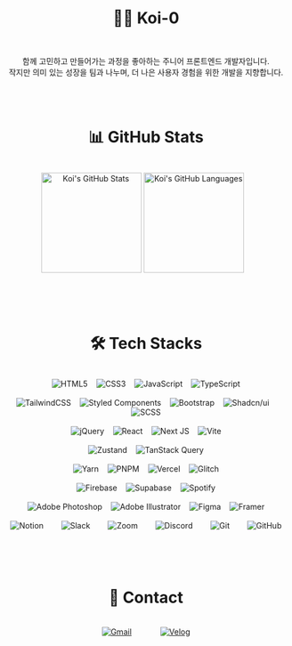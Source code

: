 <h1 align="center">🧑‍💻 Koi-0</h1>

<br/>

<p align="center">
  함께 고민하고 만들어가는 과정을 좋아하는 주니어 프론트엔드 개발자입니다.<br/>
  작지만 의미 있는 성장을 팀과 나누며, 더 나은 사용자 경험을 위한 개발을 지향합니다.
</p>

<br/><br/>

<h1 align="center">📊 GitHub Stats</h1>

<br/>

<div align="center">
  <img src="https://github-readme-stats.vercel.app/api?username=Koi-0&theme=chartreuse-dark&show_icons=true" alt="Koi's GitHub Stats" height="180px"/>
  <img src="https://github-readme-stats.vercel.app/api/top-langs/?username=Koi-0&langs_count=6&layout=compact&theme=chartreuse-dark&show_icons=true" alt="Koi's GitHub Languages" height="180px"/>&nbsp;&nbsp;&nbsp;
</div>

<br/><br/><br/>

<h1 align="center">🛠️ Tech Stacks</h1>

<br/>

<!-- Frontend 기본 기술 -->
<div align="center">
  <img src="https://img.shields.io/badge/html5-%23E34F26.svg?style=for-the-badge&logo=html5&logoColor=white" alt="HTML5">&nbsp;&nbsp;&nbsp;
  <img src="https://img.shields.io/badge/css3-%231572B6.svg?style=for-the-badge&logo=css3&logoColor=white" alt="CSS3">&nbsp;&nbsp;&nbsp;
  <img src="https://img.shields.io/badge/javascript-%23323330.svg?style=for-the-badge&logo=javascript&logoColor=%23F7DF1E" alt="JavaScript">&nbsp;&nbsp;&nbsp;
  <img src="https://img.shields.io/badge/typescript-%23007ACC.svg?style=for-the-badge&logo=typescript&logoColor=white" alt="TypeScript">
</div>

<br/>

<!-- CSS 프레임워크 및 스타일링 -->
<div align="center">
  <img src="https://img.shields.io/badge/tailwindcss-%2338B2AC.svg?style=for-the-badge&logo=tailwind-css&logoColor=white" alt="TailwindCSS">&nbsp;&nbsp;&nbsp;
  <img src="https://img.shields.io/badge/styled--components-DB7093?style=for-the-badge&logo=styled-components&logoColor=white" alt="Styled Components">&nbsp;&nbsp;&nbsp;
  <img src="https://img.shields.io/badge/bootstrap-%238511FA.svg?style=for-the-badge&logo=bootstrap&logoColor=white" alt="Bootstrap">&nbsp;&nbsp;&nbsp;
  <img src="https://img.shields.io/badge/Shadcn/ui-000000?style=for-the-badge&logo=Shadcn/ui&logoColor=white" alt="Shadcn/ui">&nbsp;&nbsp;&nbsp;
  <img src="https://img.shields.io/badge/scss-%23CD6799.svg?style=for-the-badge&logo=scss&logoColor=white" alt="SCSS" />
</div>

<br/>

<!-- Frontend 프레임워크 & 빌드 도구 -->
<div align="center">
  <img src="https://img.shields.io/badge/jquery-%230769AD.svg?style=for-the-badge&logo=jquery&logoColor=white" alt="jQuery">&nbsp;&nbsp;&nbsp;
  <img src="https://img.shields.io/badge/react-%2320232a.svg?style=for-the-badge&logo=react&logoColor=%2361DAFB" alt="React">&nbsp;&nbsp;&nbsp;
  <img src="https://img.shields.io/badge/Next-black?style=for-the-badge&logo=next.js&logoColor=white" alt="Next JS">&nbsp;&nbsp;&nbsp;
  <img src="https://img.shields.io/badge/vite-%23646CFF.svg?style=for-the-badge&logo=vite&logoColor=white" alt="Vite">
</div>

<br/>

<!-- 상태 관리 / 데이터 통신 -->
<div align="center">
  <img src="https://img.shields.io/badge/Zustand-000000?style=for-the-badge&logo=Zustand&logoColor=white" alt="Zustand">&nbsp;&nbsp;&nbsp;
  <img src="https://img.shields.io/badge/TanStack_Query-FF4154?style=for-the-badge&logo=react-query&logoColor=white" alt="TanStack Query">
</div>

<br/>

<!-- 배포 및 패키지 매니저 -->
<div align="center">
  <img src="https://img.shields.io/badge/yarn-%232C8EBB.svg?style=for-the-badge&logo=yarn&logoColor=white" alt="Yarn">&nbsp;&nbsp;&nbsp;
  <img src="https://img.shields.io/badge/pnpm-%234a4a4a.svg?style=for-the-badge&logo=pnpm&logoColor=f69220" alt="PNPM">&nbsp;&nbsp;&nbsp;
  <img src="https://img.shields.io/badge/vercel-%23000000.svg?style=for-the-badge&logo=vercel&logoColor=white" alt="Vercel">&nbsp;&nbsp;&nbsp;
  <img src="https://img.shields.io/badge/glitch-%233333FF.svg?style=for-the-badge&logo=glitch&logoColor=white" alt="Glitch">
</div>

<br/>

<!-- 백엔드 서비스 -->
<div align="center">
  <img src="https://img.shields.io/badge/firebase-a08021?style=for-the-badge&logo=firebase&logoColor=ffcd34" alt="Firebase">&nbsp;&nbsp;&nbsp;
  <img src="https://img.shields.io/badge/Supabase-3ECF8E?style=for-the-badge&logo=supabase&logoColor=white" alt="Supabase">&nbsp;&nbsp;&nbsp;
  <img src="https://img.shields.io/badge/Spotify-1ED760?style=for-the-badge&logo=spotify&logoColor=white" alt="Spotify">
</div>

<br/>

<!-- 디자인 도구 -->
<div align="center">
  <img src="https://img.shields.io/badge/adobe%20photoshop-%2331A8FF.svg?style=for-the-badge&logo=adobe%20photoshop&logoColor=white" alt="Adobe Photoshop">&nbsp;&nbsp;&nbsp;
  <img src="https://img.shields.io/badge/adobe%20illustrator-%23FF9A00.svg?style=for-the-badge&logo=adobe%20illustrator&logoColor=white" alt="Adobe Illustrator">&nbsp;&nbsp;&nbsp;
  <img src="https://img.shields.io/badge/figma-%23F24E1E.svg?style=for-the-badge&logo=figma&logoColor=white" alt="Figma">&nbsp;&nbsp;&nbsp;
  <img src="https://img.shields.io/badge/Framer-black?style=for-the-badge&logo=framer&logoColor=blue" alt="Framer">
</div>

<br/>

<!-- 협업 & 버전 관리 -->
<div align="center" style="display: flex; justify-content: center; gap: 10px; flex-wrap: wrap;">
  <img src="https://img.shields.io/badge/Notion-%23000000.svg?style=for-the-badge&logo=notion&logoColor=white" alt="Notion">&nbsp;&nbsp;&nbsp;
  <img src="https://img.shields.io/badge/Slack-4A154B?style=for-the-badge&logo=slack&logoColor=white" alt="Slack">&nbsp;&nbsp;&nbsp;
  <img src="https://img.shields.io/badge/Zoom-2D8CFF?style=for-the-badge&logo=zoom&logoColor=white" alt="Zoom">&nbsp;&nbsp;&nbsp;
  <img src="https://img.shields.io/badge/Discord-%235865F2.svg?style=for-the-badge&logo=discord&logoColor=white" alt="Discord">&nbsp;&nbsp;&nbsp;
  <img src="https://img.shields.io/badge/git-%23F05033.svg?style=for-the-badge&logo=git&logoColor=white" alt="Git">&nbsp;&nbsp;&nbsp;
  <img src="https://img.shields.io/badge/github-%23121011.svg?style=for-the-badge&logo=github&logoColor=white" alt="GitHub">
</div>

<br/><br/><br/>

<!-- Contact -->
<h1 align="center">💬 Contact</h1>

<br/>

<div align="center" style="display: flex; justify-content: center; gap: 20px;">
  <a href="mailto:dndud9871@naver.com" target="_blank">
    <img src="https://img.shields.io/badge/Gmail-D14836?style=for-the-badge&logo=gmail&logoColor=white" alt="Gmail">
  </a>&nbsp;&nbsp;&nbsp;
  <a href="https://velog.io/@_young" target="_blank">
    <img src="https://img.shields.io/badge/velog-0DBD8B.svg?style=for-the-badge&logo=velog&logoColor=white" alt="Velog">
  </a>
</div>
